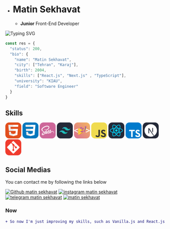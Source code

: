 - # Matin Sekhavat 
  - **Junior** Front-End Developer
<img src="https://readme-typing-svg.herokuapp.com?font=Fira+Code&size=28&pause=100&color=3D85C6&center=true&vCenter=true&random=false&width=1000&height=30&lines=Matin+Sekhavat;Front-End+Developer" alt="Typing SVG" />

```javascript
const res = {
  "status": 200,
  "bio": {
    "name": "Matin Sekhavat",
    "city": ["Tehran", "Karaj"],
    "birth": 2004,
    "skills": ["React.js", "Next.js" , "TypeScript"],
    "university": "KIAU",
    "field": "Software Engineer"
  }
}
```
## Skills

<p>
<img src="https://github.com/tandpfun/skill-icons/blob/main/icons/HTML.svg" width="50px"/>
<img src="https://github.com/tandpfun/skill-icons/blob/main/icons/CSS.svg" width="50px"/>
<img src="https://github.com/tandpfun/skill-icons/blob/main/icons/Sass.svg" width="50px"/>
<img src="https://github.com/tandpfun/skill-icons/blob/main/icons/TailwindCSS-Dark.svg" width="50px"/>
<img src="https://github.com/tandpfun/skill-icons/blob/main/icons/StyledComponents.svg" width="50px"/>
<img src="https://github.com/tandpfun/skill-icons/blob/main/icons/JavaScript.svg" width="50px"/>
<img src="https://github.com/tandpfun/skill-icons/blob/main/icons/React-Dark.svg" width="50px"/>
<img src="https://github.com/tandpfun/skill-icons/blob/main/icons/TypeScript.svg" width="50px"/>
<img src="https://github.com/tandpfun/skill-icons/blob/main/icons/NextJS-Dark.svg" width="50px"/>
<img src="https://github.com/tandpfun/skill-icons/blob/main/icons/Git.svg" width="50px"/>  
</p>

## Social Medias
You can contact me by following the links below
<p>
  <a href="https://github.com/matinsekhavat" target="_blank"><img class="icon" alt="Github matin sekhavat"  src="https://img.shields.io/badge/GitHub%20Pages-222222?style=for-the-badge&logo=GitHub%20Pages&logoColor=white" /></a>
<a href="https://www.instagram.com/matinsekhavat?igsh=c3JuZnAzNnBnZWY0" target="_blank"><img class="icon"  alt="instagram matin sekhavat"  src="https://img.shields.io/badge/Instagram-E4405F?style=for-the-badge&logo=instagram&logoColor=white" /></a>
<a href="http://T.me/MatinSekhavat" target="_blank"><img class="icon"  alt="telegram matin sekhavat" width="" src="https://img.shields.io/badge/Telegram-2CA5E0?style=for-the-badge&logo=telegram&logoColor=white" /></a>
<a href="https://www.linkedin.com/in/matin-sekhavat-bb78a7301/" target="_blank"><img  src="https://img.shields.io/badge/LinkedIn-0077B5?style=for-the-badge&logo=linkedin&logoColor=white" alt="matin sekhavat" /></a>
</p>

### Now
  ``` diff
 + So now I'm just improving my skills, such as Vanilla.js and React.js and also Learning Next.js...
```
